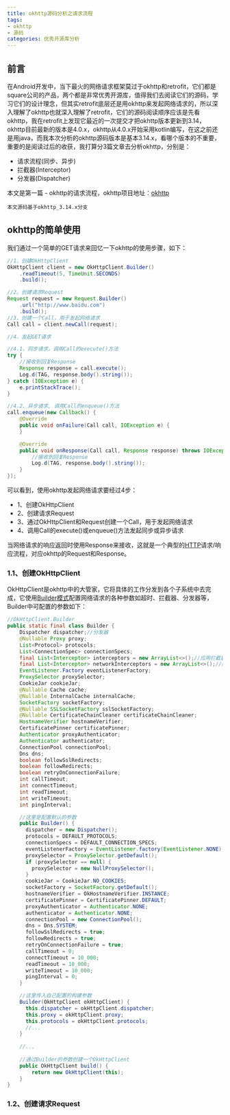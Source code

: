 ```yaml
---
title: okhttp源码分析之请求流程
tags: 
- okhttp
- 源码
categories: 优秀开源库分析
---
```


## 前言

在Android开发中，当下最火的网络请求框架莫过于okhttp和retrofit，它们都是square公司的产品，两个都是非常优秀开源库，值得我们去阅读它们的源码，学习它们的设计理念，但其实retrofit底层还是用okhttp来发起网络请求的，所以深入理解了okhttp也就深入理解了retrofit，它们的源码阅读顺序应该是先看okhttp，我在retrofit上发现它最近的一次提交才把okhttp版本更新到3.14，okhttp目前最新的版本是4.0.x，okhttp从4.0.x开始采用kotlin编写，在这之前还是用java，而我本次分析的okhttp源码版本是基本3.14.x，看哪个版本的不重要，重要的是阅读过后的收获，我打算分3篇文章去分析okhttp，分别是：

* 请求流程(同步、异步)
* 拦截器(Interceptor)
* 分发器(Dispatcher)

本文是第一篇 - okhttp的请求流程，okhttp项目地址：[okhttp](https://github.com/square/okhttp)

```
本文源码基于okhttp_3.14.x分支
```

## okhttp的简单使用

我们通过一个简单的GET请求来回忆一下okhttp的使用步骤，如下：

```java
//1、创建OkHttpClient
OkHttpClient client = new OkHttpClient.Builder()
    .readTimeout(5, TimeUnit.SECONDS)
    .build();

//2、创建请求Request
Request request = new Request.Builder()
    .url("http://www.baidu.com")
    .build();
//3、创建一个Call，用于发起网络请求
Call call = client.newCall(request);

//4、发起GET请求

//4.1、同步请求，调用Call的execute()方法
try {
    //接收到回复Response
    Response response = call.execute();
    Log.d(TAG, response.body().string());
} catch (IOException e) {
    e.printStackTrace();
}

//4.2、异步请求, 调用Call的enqueue()方法
call.enqueue(new Callback() {
    @Override
    public void onFailure(Call call, IOException e) {
    }

    @Override
    public void onResponse(Call call, Response response) throws IOException {
        //接收到回复Response
        Log.d(TAG, response.body().string());
    }
});
```

可以看到，使用okhttp发起网络请求要经过4步：

* 1、创建OkHttpClient
* 2、创建请求Request
* 3、通过OkHttpClient和Request创建一个Call，用于发起网络请求
* 4、调用Call的execute()或enqueue()方法发起同步或异步请求

当网络请求的响应返回时使用Response来接收，这就是一个典型的[HTTP](https://blog.csdn.net/Rain_9155/article/details/83066847)请求/响应流程，对应okhttp的Request和Response。

### 1.1、创建OkHttpClient

OkHttpClient是okhttp中的大管家，它将具体的工作分发到各个子系统中去完成，它使用[Builder模式](https://blog.csdn.net/Rain_9155/article/details/82936136)配置网络请求的各种参数如超时、拦截器、分发器等，Builder中可配置的参数如下：

```java
//OkHttpClient.Builder
public static final class Builder {
    Dispatcher dispatcher;//分发器
    @Nullable Proxy proxy;
    List<Protocol> protocols;
    List<ConnectionSpec> connectionSpecs;
    final List<Interceptor> interceptors = new ArrayList<>();//应用拦截器
    final List<Interceptor> networkInterceptors = new ArrayList<>();//网络拦截器
    EventListener.Factory eventListenerFactory;
    ProxySelector proxySelector;
    CookieJar cookieJar;
    @Nullable Cache cache;
    @Nullable InternalCache internalCache;
    SocketFactory socketFactory;
    @Nullable SSLSocketFactory sslSocketFactory;
    @Nullable CertificateChainCleaner certificateChainCleaner;
    HostnameVerifier hostnameVerifier;
    CertificatePinner certificatePinner;
    Authenticator proxyAuthenticator;
    Authenticator authenticator;
    ConnectionPool connectionPool;
    Dns dns;
    boolean followSslRedirects;
    boolean followRedirects;
    boolean retryOnConnectionFailure;
    int callTimeout;
    int connectTimeout;
    int readTimeout;
    int writeTimeout;
    int pingInterval;

    //这里是配置默认的参数
    public Builder() {
      dispatcher = new Dispatcher();
      protocols = DEFAULT_PROTOCOLS;
      connectionSpecs = DEFAULT_CONNECTION_SPECS;
      eventListenerFactory = EventListener.factory(EventListener.NONE);
      proxySelector = ProxySelector.getDefault();
      if (proxySelector == null) {
        proxySelector = new NullProxySelector();
      }
      cookieJar = CookieJar.NO_COOKIES;
      socketFactory = SocketFactory.getDefault();
      hostnameVerifier = OkHostnameVerifier.INSTANCE;
      certificatePinner = CertificatePinner.DEFAULT;
      proxyAuthenticator = Authenticator.NONE;
      authenticator = Authenticator.NONE;
      connectionPool = new ConnectionPool();
      dns = Dns.SYSTEM;
      followSslRedirects = true;
      followRedirects = true;
      retryOnConnectionFailure = true;
      callTimeout = 0;
      connectTimeout = 10_000;
      readTimeout = 10_000;
      writeTimeout = 10_000;
      pingInterval = 0;
    }

    //这里传入自己配置的构建参数
    Builder(OkHttpClient okHttpClient) {
      this.dispatcher = okHttpClient.dispatcher;
      this.proxy = okHttpClient.proxy;
      this.protocols = okHttpClient.protocols;
      //...
    }
    
    //...
    
    //通过Builder的参数创建一个OkHttpClient
    public OkHttpClient build() {
        return new OkHttpClient(this);
    }
}
```

### 1.2、创建请求Request

